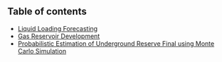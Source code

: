 ## Table of contents
* [Liquid Loading Forecasting](#LL)
* [Gas Reservoir Development](#GRD)
* [Probabilistic Estimation of Underground Reserve Final using Monte Carlo Simulation](#MonteCarlo)
